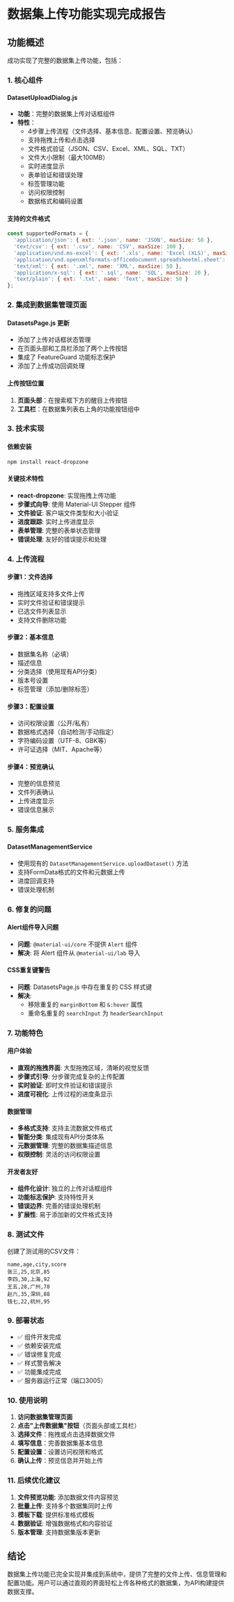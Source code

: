 # 数据集上传功能实现完成报告

## 功能概述

成功实现了完整的数据集上传功能，包括：

### 1. 核心组件

#### DatasetUploadDialog.js
- **功能**：完整的数据集上传对话框组件
- **特性**：
  - 4步骤上传流程（文件选择、基本信息、配置设置、预览确认）
  - 支持拖拽上传和点击选择
  - 文件格式验证（JSON、CSV、Excel、XML、SQL、TXT）
  - 文件大小限制（最大100MB）
  - 实时进度显示
  - 表单验证和错误处理
  - 标签管理功能
  - 访问权限控制
  - 数据格式和编码设置

#### 支持的文件格式
```javascript
const supportedFormats = {
  'application/json': { ext: '.json', name: 'JSON', maxSize: 50 },
  'text/csv': { ext: '.csv', name: 'CSV', maxSize: 100 },
  'application/vnd.ms-excel': { ext: '.xls', name: 'Excel (XLS)', maxSize: 100 },
  'application/vnd.openxmlformats-officedocument.spreadsheetml.sheet': { ext: '.xlsx', name: 'Excel (XLSX)', maxSize: 100 },
  'text/xml': { ext: '.xml', name: 'XML', maxSize: 50 },
  'application/x-sql': { ext: '.sql', name: 'SQL', maxSize: 20 },
  'text/plain': { ext: '.txt', name: 'Text', maxSize: 50 }
};
```

### 2. 集成到数据集管理页面

#### DatasetsPage.js 更新
- 添加了上传对话框状态管理
- 在页面头部和工具栏添加了两个上传按钮
- 集成了 FeatureGuard 功能标志保护
- 添加了上传成功回调处理

#### 上传按钮位置
1. **页面头部**：在搜索框下方的醒目上传按钮
2. **工具栏**：在数据集列表右上角的功能按钮组中

### 3. 技术实现

#### 依赖安装
```bash
npm install react-dropzone
```

#### 关键技术特性
- **react-dropzone**: 实现拖拽上传功能
- **步骤式向导**: 使用 Material-UI Stepper 组件
- **文件验证**: 客户端文件类型和大小验证
- **进度跟踪**: 实时上传进度显示
- **表单管理**: 完整的表单状态管理
- **错误处理**: 友好的错误提示和处理

### 4. 上传流程

#### 步骤1：文件选择
- 拖拽区域支持多文件上传
- 实时文件验证和错误提示
- 已选文件列表显示
- 支持文件删除功能

#### 步骤2：基本信息
- 数据集名称（必填）
- 描述信息
- 分类选择（使用现有API分类）
- 版本号设置
- 标签管理（添加/删除标签）

#### 步骤3：配置设置
- 访问权限设置（公开/私有）
- 数据格式选择（自动检测/手动指定）
- 字符编码设置（UTF-8、GBK等）
- 许可证选择（MIT、Apache等）

#### 步骤4：预览确认
- 完整的信息预览
- 文件列表确认
- 上传进度显示
- 错误信息展示

### 5. 服务集成

#### DatasetManagementService
- 使用现有的 `DatasetManagementService.uploadDataset()` 方法
- 支持FormData格式的文件和元数据上传
- 进度回调支持
- 错误处理机制

### 6. 修复的问题

#### Alert组件导入问题
- **问题**: `@material-ui/core` 不提供 `Alert` 组件
- **解决**: 将 Alert 组件从 `@material-ui/lab` 导入

#### CSS重复键警告
- **问题**: DatasetsPage.js 中存在重复的 CSS 样式键
- **解决**: 
  - 移除重复的 `marginBottom` 和 `&:hover` 属性
  - 重命名重复的 `searchInput` 为 `headerSearchInput`

### 7. 功能特色

#### 用户体验
- **直观的拖拽界面**: 大型拖拽区域，清晰的视觉反馈
- **步骤式引导**: 分步骤完成复杂的上传配置
- **实时验证**: 即时文件验证和错误提示
- **进度可视化**: 上传过程的进度条显示

#### 数据管理
- **多格式支持**: 支持主流数据文件格式
- **智能分类**: 集成现有API分类体系
- **元数据管理**: 完整的数据集描述信息
- **权限控制**: 灵活的访问权限设置

#### 开发者友好
- **组件化设计**: 独立的上传对话框组件
- **功能标志保护**: 支持特性开关
- **错误边界**: 完善的错误处理机制
- **扩展性**: 易于添加新的文件格式支持

### 8. 测试文件

创建了测试用的CSV文件：
```csv
name,age,city,score
张三,25,北京,85
李四,30,上海,92
王五,28,广州,78
赵六,35,深圳,88
钱七,22,杭州,95
```

### 9. 部署状态

- ✅ 组件开发完成
- ✅ 依赖安装完成
- ✅ 错误修复完成
- ✅ 样式警告解决
- ✅ 功能集成完成
- ✅ 服务器运行正常（端口3005）

### 10. 使用说明

1. **访问数据集管理页面**
2. **点击"上传数据集"按钮**（页面头部或工具栏）
3. **选择文件**：拖拽或点击选择数据文件
4. **填写信息**：完善数据集基本信息
5. **配置设置**：设置访问权限和格式
6. **确认上传**：预览信息并开始上传

### 11. 后续优化建议

1. **文件预览功能**: 添加数据文件内容预览
2. **批量上传**: 支持多个数据集同时上传
3. **模板下载**: 提供标准格式模板
4. **数据验证**: 增强数据格式和内容验证
5. **版本管理**: 支持数据集版本更新

## 结论

数据集上传功能已完全实现并集成到系统中，提供了完整的文件上传、信息管理和配置功能。用户可以通过直观的界面轻松上传各种格式的数据集，为API构建提供数据支撑。 